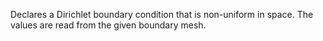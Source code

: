 Declares a Dirichlet boundary condition that is non-uniform in space.
The values are read from the given boundary mesh.
